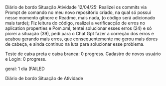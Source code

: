 Diário de bordo Situação Atividade 12/04/25:
Realizei os commits via Prompt de comando no meu novo repositório criado, na qual só possui nesse momento gitnore e Readme, mais nada, (o código será adicionado mais tarde); Fiz leitura do código, realizei a verificacção de erros no aplication properties e Pom.xml, tentei solucionar esses erros (24) e só piorei a situação (39), pedi para o Chat Gpt fazer a correção dos erros e acabou gerando mais erros, que consequentemente me gerou mais dores de cabeça, e ainda continuo na luta para solucionar esse problema.

Teste de caixa preta e caixa branca: 0 progress.
Cadastro de novos usuário e Login: 0 progress.

geral: 1 dia (FAILED

Diário de bordo Situação de Atividade 
